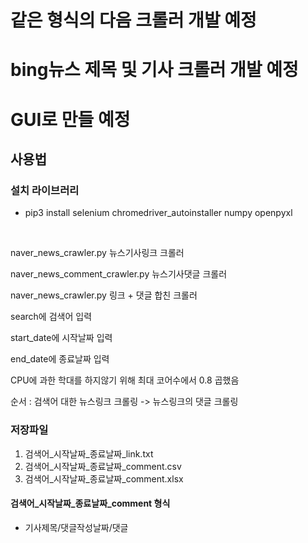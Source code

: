 # 같은 형식의 다음 크롤러 개발 예정

# bing뉴스 제목 및 기사 크롤러 개발 예정

# GUI로 만들 예정


## 사용법

### 설치 라이브러리
- pip3 install selenium chromedriver_autoinstaller numpy openpyxl

<br>

naver_news_crawler.py 뉴스기사링크 크롤러

naver_news_comment_crawler.py 뉴스기사댓글 크롤러

naver_news_crawler.py 링크 + 댓글 합친 크롤러

search에 검색어 입력

start_date에 시작날짜 입력

end_date에 종료날짜 입력

CPU에 과한 학대를 하지않기 위해 최대 코어수에서 0.8 곱했음

순서 : 검색어 대한 뉴스링크 크롤링 -> 뉴스링크의 댓글 크롤링

### 저장파일

1. 검색어_시작날짜_종료날짜_link.txt
2. 검색어_시작날짜_종료날짜_comment.csv
3. 검색어_시작날짜_종료날짜_comment.xlsx

#### 검색어_시작날짜_종료날짜_comment 형식
- 기사제목/댓글작성날짜/댓글
